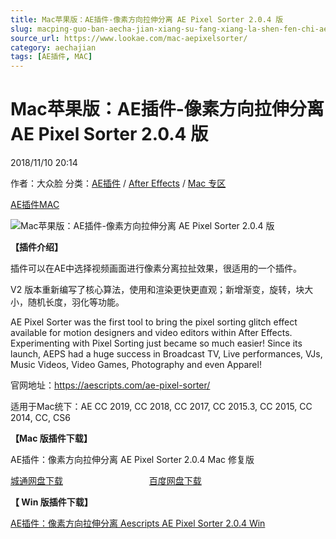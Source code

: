 ```yaml
---
title: Mac苹果版：AE插件-像素方向拉伸分离 AE Pixel Sorter 2.0.4 版
slug: macping-guo-ban-aecha-jian-xiang-su-fang-xiang-la-shen-fen-chi-ae-pixel-sorter-2-0-4-ban
source_url: https://www.lookae.com/mac-aepixelsorter/
category: aechajian
tags: [AE插件, MAC]
---
```

# Mac苹果版：AE插件-像素方向拉伸分离 AE Pixel Sorter 2.0.4 版

2018/11/10 20:14

作者：大众脸
分类：[AE插件](https://www.lookae.com/after-effects/aechajian/) / [After Effects](https://www.lookae.com/after-effects/) / [Mac 专区](https://www.lookae.com/mac-osx/)

[AE插件](https://www.lookae.com/tag/ae%e6%8f%92%e4%bb%b6/)[MAC](https://www.lookae.com/tag/mac/)

![Mac苹果版：AE插件-像素方向拉伸分离 AE Pixel Sorter 2.0.4 版](https://www.lookae.com/wp-content/uploads/2018/10/Pixel-Sorter.jpg "Mac苹果版：AE插件-像素方向拉伸分离 AE Pixel Sorter 2.0.4 版-LookAE.com")

**【插件介绍】**

插件可以在AE中选择视频画面进行像素分离拉扯效果，很适用的一个插件。

V2 版本重新编写了核心算法，使用和渲染更快更直观；新增渐变，旋转，块大小，随机长度，羽化等功能。

AE Pixel Sorter was the first tool to bring the pixel sorting glitch effect available for motion designers and video editors within After Effects. Experimenting with Pixel Sorting just became so much easier! Since its launch, AEPS had a huge success in Broadcast TV, Live performances, VJs, Music Videos, Video Games, Photography and even Apparel!

官网地址：https://aescripts.com/ae-pixel-sorter/

适用于Mac统下：AE CC 2019, CC 2018, CC 2017, CC 2015.3, CC 2015, CC 2014, CC, CS6

**【Mac 版插件下载】**

AE插件：像素方向拉伸分离 AE Pixel Sorter 2.0.4 Mac 修复版

[城通网盘下载](https://lookae.ctfile.com/fs/680462-319540477)                                   [百度网盘下载](https://pan.baidu.com/s/1z6MbrXn4cspe2eWxMXVn6w)

**【 Win 版插件下载】**

[AE插件：像素方向拉伸分离 Aescripts AE Pixel Sorter 2.0.4 Win](https://www.lookae.com/pixel-sorter-2/)
